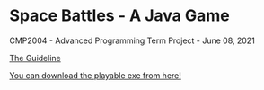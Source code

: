 # Space Battles - A Java Game

CMP2004 - Advanced Programming Term Project - June 08, 2021

[The Guideline](java.pdf)

[You can download the playable exe from here!](SpaceBattles.rar)
